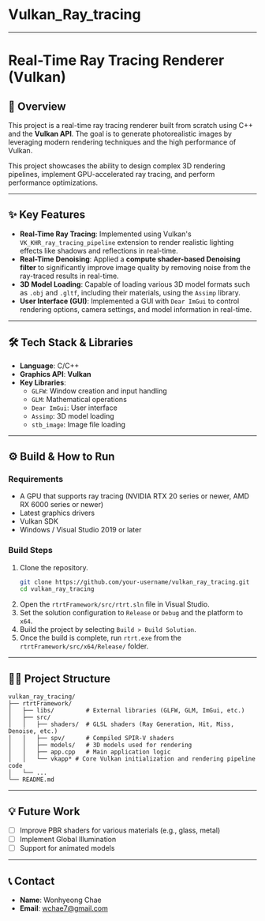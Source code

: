 # Vulkan_Ray_tracing
-----

# Real-Time Ray Tracing Renderer (Vulkan)

## 📖 Overview

This project is a real-time ray tracing renderer built from scratch using C++ and the **Vulkan API**. The goal is to generate photorealistic images by leveraging modern rendering techniques and the high performance of Vulkan.

This project showcases the ability to design complex 3D rendering pipelines, implement GPU-accelerated ray tracing, and perform performance optimizations.

-----

## ✨ Key Features

  * **Real-Time Ray Tracing**: Implemented using Vulkan's `VK_KHR_ray_tracing_pipeline` extension to render realistic lighting effects like shadows and reflections in real-time.
  * **Real-Time Denoising**: Applied a **compute shader-based Denoising filter** to significantly improve image quality by removing noise from the ray-traced results in real-time.
  * **3D Model Loading**: Capable of loading various 3D model formats such as `.obj` and `.gltf`, including their materials, using the `Assimp` library.
  * **User Interface (GUI)**: Implemented a GUI with `Dear ImGui` to control rendering options, camera settings, and model information in real-time.

-----

## 🛠️ Tech Stack & Libraries

  * **Language**: C/C++
  * **Graphics API**: **Vulkan**
  * **Key Libraries**:
      * `GLFW`: Window creation and input handling
      * `GLM`: Mathematical operations
      * `Dear ImGui`: User interface
      * `Assimp`: 3D model loading
      * `stb_image`: Image file loading

-----

## ⚙️ Build & How to Run

### Requirements

  * A GPU that supports ray tracing (NVIDIA RTX 20 series or newer, AMD RX 6000 series or newer)
  * Latest graphics drivers
  * Vulkan SDK
  * Windows / Visual Studio 2019 or later

### Build Steps

1.  Clone the repository.
    ```bash
    git clone https://github.com/your-username/vulkan_ray_tracing.git
    cd vulkan_ray_tracing
    ```
2.  Open the `rtrtFramework/src/rtrt.sln` file in Visual Studio.
3.  Set the solution configuration to `Release` or `Debug` and the platform to `x64`.
4.  Build the project by selecting `Build > Build Solution`.
5.  Once the build is complete, run `rtrt.exe` from the `rtrtFramework/src/x64/Release/` folder.

-----

## 👨‍💻 Project Structure

```
vulkan_ray_tracing/
├── rtrtFramework/
│   ├── libs/         # External libraries (GLFW, GLM, ImGui, etc.)
│   ├── src/
│   │   ├── shaders/  # GLSL shaders (Ray Generation, Hit, Miss, Denoise, etc.)
│   │   ├── spv/      # Compiled SPIR-V shaders
│   │   ├── models/   # 3D models used for rendering
│   │   ├── app.cpp   # Main application logic
│   │   └── vkapp* # Core Vulkan initialization and rendering pipeline code
│   └── ...
└── README.md
```

-----

## 💡 Future Work

  * [ ] Improve PBR shaders for various materials (e.g., glass, metal)
  * [ ] Implement Global Illumination
  * [ ] Support for animated models

-----

## 📞 Contact

  * **Name**: Wonhyeong Chae
  * **Email**: wchae7@gmail.com

